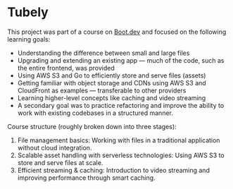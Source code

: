 # Tubely
This project was part of a course on [Boot.dev](https://www.boot.dev/lessons/43acdbe6-abec-4648-ae79-3842066a03ad) and focused on the following learning goals:

- Understanding the difference between small and large files
- Upgrading and extending an existing app — much of the code, such as the entire frontend, was provided
- Using AWS S3 and Go to efficiently store and serve files (assets)
- Getting familiar with object storage and CDNs using AWS S3 and CloudFront as examples — transferable to other providers
- Learning higher-level concepts like caching and video streaming
- A secondary goal was to practice refactoring and improve the ability to work with existing codebases in a structured manner.

Course structure (roughly broken down into three stages):

1. File management basics: Working with files in a traditional application without cloud integration.
2. Scalable asset handling with serverless technologies: Using AWS S3 to store and serve files at scale.
3. Efficient streaming & caching: Introduction to video streaming and improving performance through smart caching.